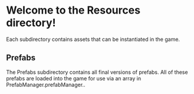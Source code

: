 # Welcome to the Resources directory!

Each subdirectory contains assets that can be instantiated in the game.

## Prefabs

The Prefabs subdirectory contains all final versions of prefabs. All of these prefabs are loaded into the game for use via an array in PrefabManager.prefabManager.<Insert array here>.